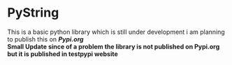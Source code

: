 # PyString
This is a basic python library which is still under development i am planning to publish this on ***Pypi.org***<br>
<strong>Small Update since of a problem the library is not published on Pypi.org but it is published in testpypi website</strong>

